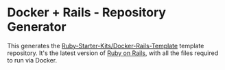 # Docker + Rails - Repository Generator

This generates the [Ruby-Starter-Kits/Docker-Rails-Template](https://github.com/Ruby-Starter-Kits/Docker-Rails-Template) template repository. It's the latest version of [Ruby on Rails](https://rubyonrails.org/), with all the files required to run via Docker.
